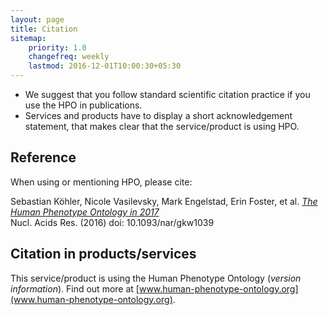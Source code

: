```yaml
---
layout: page
title: Citation
sitemap:
    priority: 1.0
    changefreq: weekly
    lastmod: 2016-12-01T10:00:30+05:30
---
```



* We suggest that you follow standard scientific citation practice if you use the HPO in publications.
* Services and products have to display a short acknowledgement statement, that makes clear that the service/product is using HPO.
 
## Reference

When using or mentioning HPO, please cite:

Sebastian Köhler, Nicole Vasilevsky, Mark Engelstad, Erin Foster, et al.
*[The Human Phenotype Ontology in 2017](http://nar.oxfordjournals.org/content/45/D1/D865)*  
Nucl. Acids Res. (2016) doi: 10.1093/nar/gkw1039
 
## Citation in products/services

This service/product is using the Human Phenotype Ontology (*version information*). Find out more at [www.human-phenotype-ontology.org](www.human-phenotype-ontology.org).
